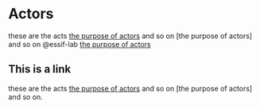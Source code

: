 # Actors

these are the acts [the purpose of actors](actor#purpose@essif-lab) and so on [the purpose of actors] and so on @essif-lab [the purpose of actors](actor#purpose@essif-lab)

## This is a link

these are the acts [the purpose of actors](actor/purpose/essif-lab) and so on [the purpose of actors] and so on.
